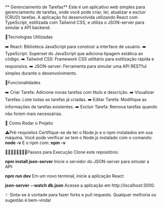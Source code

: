 ** Gerenciamento de Tarefas**
Este é um aplicativo web simples para gerenciamento de tarefas, onde você pode criar, ler, atualizar e excluir (CRUD) tarefas. A aplicação foi desenvolvida utilizando React com TypeScript, estilizada com Tailwind CSS, e utiliza o JSON-server para simular a API backend.

📌Tecnologias Utilizadas

➡️ React: Biblioteca JavaScript para construir a interface de usuário.
➡️ TypeScript: Superset do JavaScript que adiciona tipagem estática ao código.
➡️ Tailwind CSS: Framework CSS utilitário para estilização rápida e responsiva.
➡️ JSON-server: Ferramenta para simular uma API RESTful simples durante o desenvolvimento.

📌Funcionalidades

➡️ Criar Tarefa: Adicione novas tarefas com título e descrição.
➡️ Visualizar Tarefas: Liste todas as tarefas já criadas.
➡️ Editar Tarefa: Modifique as informações de tarefas existentes.
➡️ Excluir Tarefa: Remova tarefas quando não forem mais necessárias.

🎯 Como Rodar o Projeto

⚠️Pré-requisitos
Certifique-se de ter o Node.js e o npm instalados em sua máquina. Você pode verificar se tem o Node.js instalado com o comando: **node -v**
E o npm com: **npm -v**

🚶🏽‍♀️‍➡️🏃🏽‍♀️‍➡️Passos para Execução
Clone este repositório:

**npm install json-server**
Inicie o servidor do JSON-server para simular a API:


**npm run dev**
Em um novo terminal, inicie a aplicação React:


**json-server --watch db.json**
Acesse a aplicação em http://localhost:3000.


✨ Sinta-se à vontade para fazer forks e pull requests. Qualquer melhoria ou sugestão é bem-vinda!